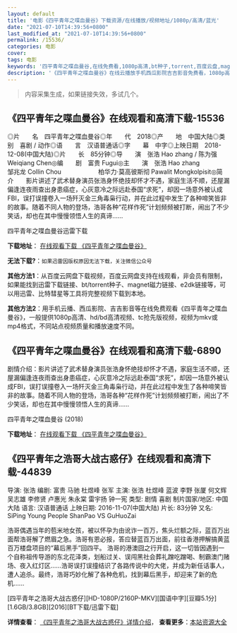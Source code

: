 ```yaml
---
layout: default
title: '电影《四平青年之喋血曼谷》下载资源/在线播放/视频地址/1080p/高清/蓝光'
date: "2021-07-10T14:39:56+0800"
last_modified_at: "2021-07-10T14:39:56+0800"
permalink: /15536/
categories: 电影
cover:
tags: 电影
keywords: '四平青年之喋血曼谷,在线免费看,1080p高清,bt种子,torrent,百度云盘,magnet,磁力链,迅雷下载资源'
description: '《四平青年之喋血曼谷》在线云播放手机西瓜影院吉吉影音免费看，1080p高清bd/hd未删减完整版和tc抢先枪版，mkv/mp4格式，附带bt/torrent种子、magnet/磁力链、百度云盘、网盘资源迅雷下载链接'
---
```


>内容采集生成，如果链接失效，多试几个。


## 《四平青年之喋血曼谷》在线观看和高清下载-15536

◎片　　名　四平青年之喋血曼谷◎年　　代　2018◎产　　地　中国大陆◎类　　别　喜剧 / 动作◎语　　言　汉语普通话◎字　　幕　中字◎上映日期　2018-12-08(中国大陆)◎片　　长　85分钟◎导　　演　张浩 Hao zhang / 陈为强 Weiqiang Chen◎编　　剧　富贵 Fugui◎主　　演　张浩 Hao zhang　　　　　　邹兆龙 Collin Chou　　　　　　柏华力·莫高彼斯彻 Pawalit Mongkolpisit◎简　　介　　影片讲述了武术替身演员张浩身怀绝技却怀才不遇，家庭生活不顺，还屋漏偏逢连夜雨查出身患癌症，心灰意冷之际远赴泰国“求死”，却因一场意外被认成FBI，误打误撞卷入一场歼灭金三角毒枭行动，并在此过程中发生了各种啼笑皆非的故事。随着不同人物的登场，浩哥各种“花样作死”计划频频被打断，闹出了不少笑话，却也在其中慢慢领悟人生的真谛……


四平青年之喋血曼谷迅雷下载

**下载地址**： [在线观看下载 《四平青年之喋血曼谷》](https://www.993dy.com//vod-detail-id-33954.html) 


**无法下载?**：`如果迅雷因版权原因无法下载，关注微信公众号 `

**其他方法1**：从百度云网盘下载视频，百度云网盘支持在线观看，非会员有限制，如果能找到迅雷下载链接、bt/torrent种子、magnet磁力链接、e2dk链接等，可以用迅雷、比特彗星等工具将完整视频下载到本地。

**其他方法2**：用手机云播、西瓜影院、吉吉影音等在线免费观看《四平青年之喋血曼谷》，一般提供1080p高清、hd/bd高清视频、tc抢先版视频，视频为mkv或mp4格式，不同站点视频质量和播放速度不同。


## 《四平青年之喋血曼谷》在线观看和高清下载-6890

剧情介绍：影片讲述了武术替身演员张浩身怀绝技却怀才不遇，家庭生活不顺，还屋漏偏逢连夜雨查出身患癌症，心灰意冷之际远赴泰国“求死”，却因一场意外被认成FBI，误打误撞卷入一场歼灭金三角毒枭行动，并在此过程中发生了各种啼笑皆非的故事。随着不同人物的登场，浩哥各种“花样作死”计划频频被打断，闹出了不少笑话，却也在其中慢慢领悟人生的真谛……


四平青年之喋血曼谷 (2018)

**下载地址**： [在线观看下载 《四平青年之喋血曼谷》](https://www.btbtdy.me/btdy/dy14120.html) 


## 《四平青年之浩哥大战古惑仔》在线观看和高清下载-44839

导演: 张浩 编剧: 富贵 马驰 杜煜峰 张军 主演: 张浩 杜煜峰 蓝波 李野 张厦 何文辉 吴志雄 李修贤 卢惠光 朱永棠 雷宇扬 钟一宪 类型: 剧情 喜剧 制片国家/地区: 中国大陆 语言: 汉语普通话 上映日期: 2016-11-07(中国大陆) 片长: 83分钟 又名: SiPing Young People ShanPao VS GuHuoZai

浩哥偶遇当年的苞米地女孩，被以怀孕为由讹诈一百万，焦头烂额之际，蓝百万出面帮浩哥解了燃眉之急。浩哥有恩必报，答应替蓝百万出面，前往香港押解搞黄蓝百万楼盘项目的“幕后黑手”回四平。 浩哥的港澳囧之行开启，这一切皆因遇到一个自称祖传导游的东北花泽类，划船过关、误闯黑社会葬礼蹭吃蹭喝、制霸澳门赌场、夜入红灯区……浩哥误打误撞结识了各路传说中的大佬，并成为新任话事人，遭人追杀。最终，浩哥巧妙化解了各种危机，找到幕后黑手，却迎来了新的危机……


[四平青年之浩哥大战古惑仔][HD-1080P/2160P-MKV][国语中字][豆瓣5.1分][1.6GB/3.8GB][2016][BT下载/迅雷下载]

**详情查看**： [《四平青年之浩哥大战古惑仔》详情介绍](/movie/44839/)， **查看更多**：[本站资源大全](/movie/t/all/)

